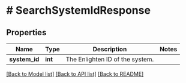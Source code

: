# # SearchSystemIdResponse

## Properties

Name | Type | Description | Notes
------------ | ------------- | ------------- | -------------
**system_id** | **int** | The Enlighten ID of the system. |

[[Back to Model list]](../../README.md#models) [[Back to API list]](../../README.md#endpoints) [[Back to README]](../../README.md)

